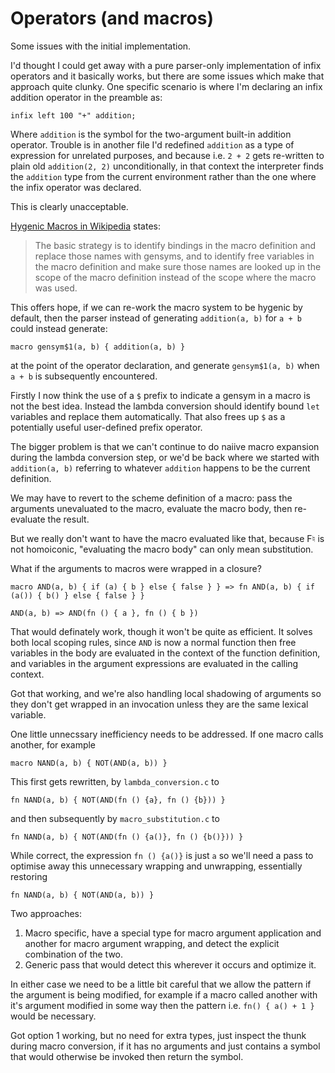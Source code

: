# Operators (and macros)

Some issues with the initial implementation.

I'd thought I could get away with a pure parser-only implementation of
infix operators and it basically works, but there are some issues which
make that approach quite clunky.  One specific scenario is where I'm
declaring an infix addition operator in the preamble as:

```
infix left 100 "+" addition;
```

Where `addition` is the symbol for the two-argument built-in addition
operator. Trouble is in another file I'd redefined `addition` as a type
of expression for unrelated purposes, and because i.e. `2 + 2` gets
re-written to plain old `addition(2, 2)` unconditionally, in that context
the interpreter finds the `addition` type from the current environment
rather than the one where the infix operator was declared.

This is clearly unacceptable.

[Hygenic Macros in Wikipedia](https://en.wikipedia.org/wiki/Hygienic_macro) states:

> The basic strategy is to identify bindings in the macro definition and
> replace those names with gensyms, and to identify free variables in the
> macro definition and make sure those names are looked up in the scope
> of the macro definition instead of the scope where the macro was used.

This offers hope, if we can re-work the macro system to be hygenic by default,
then the parser instead of generating
`addition(a, b)` for `a + b` could instead generate:

```
macro gensym$1(a, b) { addition(a, b) }
```

at the point of the operator declaration, and generate `gensym$1(a, b)`
when `a + b` is subsequently encountered.

Firstly I now think the use of a `$` prefix to indicate a gensym in a macro
is not the best idea. Instead the lambda conversion should identify bound
`let` variables and replace them automatically. That also frees up `$` as a
potentially useful user-defined prefix operator.

The bigger problem is that we can't continue to do naiive macro expansion during
the lambda conversion step, or we'd be back where we started with
`addition(a, b)` referring to whatever `addition` happens to be the current
definition.

We may have to revert to the scheme definition of a macro: pass the arguments
unevaluated to the macro, evaluate the macro body, then re-evaluate the result.

But we really don't want to have the macro evaluated like that, because F♮ is not
homoiconic, "evaluating the macro body" can only mean substitution.

What if the arguments to macros were wrapped in a closure?

```
macro AND(a, b) { if (a) { b } else { false } } => fn AND(a, b) { if (a()) { b() } else { false } }

AND(a, b) => AND(fn () { a }, fn () { b })
```

That would definately work, though it won't be quite as efficient. It solves both
local scoping rules, since `AND` is now a normal function then free variables in the
body are evaluated in the context of the function definition, and variables in the
argument expressions are evaluated in the calling context.

Got that working, and we're also handling local shadowing of arguments so they don't
get wrapped in an invocation unless they are the same lexical variable.

One little unnecssary inefficiency needs to be addressed. If one macro calls another,
for example

```
macro NAND(a, b) { NOT(AND(a, b)) }
```

This first gets rewritten, by `lambda_conversion.c` to

```
fn NAND(a, b) { NOT(AND(fn () {a}, fn () {b})) }
```

and then subsequently by `macro_substitution.c` to

```
fn NAND(a, b) { NOT(AND(fn () {a()}, fn () {b()})) }
```

While correct, the expression `fn () {a()}` is just `a` so we'll need
a pass to optimise away this unnecessary wrapping and unwrapping,
essentially restoring

```
fn NAND(a, b) { NOT(AND(a, b)) }
```

Two approaches:

1. Macro specific, have a special type for macro argument application
   and another for macro argument wrapping, and detect the explicit
   combination of the two.
2. Generic pass that would detect this wherever it occurs and optimize it.

In either case we need to be a little bit careful that we allow the
pattern if the argument is being modified, for example if a macro
called another with it's argument modified in some way then the pattern
i.e. `fn() { a() + 1 }` would be necessary.

Got option 1 working, but no need for extra types, just inspect the
thunk during macro conversion, if it has no arguments and just contains
a symbol that would otherwise be invoked then return the symbol.
